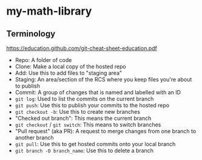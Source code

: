 # my-math-library

## Terminology
https://education.github.com/git-cheat-sheet-education.pdf

- Repo: A folder of code
- Clone: Make a local copy of the hosted repo
- Add: Use this to add files to "staging area"
- Staging: An area/section of the RCS where you keep files you're about to publish
- Commit: A group of changes that is named and labelled with an ID
- `git log`: Used to list the commits on the current branch
- `git push`: Use this to publish your commits to the hosted repo
- `git checkout -b`: Use this to create new branches
- "Checked out branch": This means the current branch
- `git checkout` / `git switch`: This means to switch branches
- "Pull request" (aka PR): A request to merge changes from one branch to another branch
- `git pull`: Use this to get hosted commits onto your local branch
- `git branch -D branch_name`: Use this to delete a branch